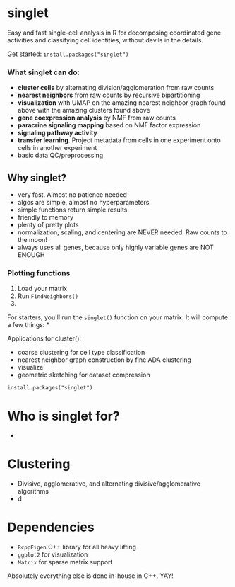# singlet

Easy and fast single-cell analysis in R for decomposing coordinated gene activities and classifying cell identities, without devils in the details.

Get started: `install.packages("singlet")`

### What singlet can do:
* **cluster cells** by alternating division/agglomeration from raw counts
* **nearest neighbors** from raw counts by recursive bipartitioning
* **visualization** with UMAP on the amazing nearest neighbor graph found above with the amazing clusters found above
* **gene coexpression analysis** by NMF from raw counts
* **paracrine signaling mapping** based on NMF factor expression
* **signaling pathway activity** 
* **transfer learning**. Project metadata from cells in one experiment onto cells in another experiment 
* basic data QC/preprocessing

## Why singlet?
* very fast. Almost no patience needed
* algos are simple, almost no hyperparameters
* simple functions return simple results
* friendly to memory
* plenty of pretty plots
* normalization, scaling, and centering are NEVER needed. Raw counts to the moon!
* always uses all genes, because only highly variable genes are NOT ENOUGH

### Plotting functions
1. Load your matrix
2. Run `FindNeighbors()`
3.  
For starters, you'll run the `singlet()` function on your matrix. It will compute a few things:
* 

Applications for cluster():
* coarse clustering for cell type classification
* nearest neighbor graph construction by fine ADA clustering
* visualize 
* geometric sketching for dataset compression

```
install.packages("singlet")
```

# Who is singlet for?
* 


# Clustering
* Divisive, agglomerative, and alternating divisive/agglomerative algorithms
* d

# Dependencies
* `RcppEigen` C++ library for all heavy lifting
* `ggplot2` for visualization
* `Matrix` for sparse matrix support

Absolutely everything else is done in-house in C++. YAY!
